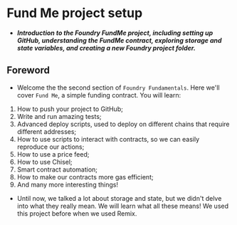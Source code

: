 # Fund Me project setup
- ***Introduction to the Foundry FundMe project, including setting up GitHub, understanding the FundMe contract, exploring storage and state variables, and creating a new Foundry project folder.***

## Foreword
- Welcome the the second section of `Foundry Fundamentals`. Here we'll cover `Fund Me`, a simple funding contract. You will learn:

1. How to push your project to GitHub;
2. Write and run amazing tests;
3. Advanced deploy scripts, used to deploy on different chains that require different addresses;
4. How to use scripts to interact with contracts, so we can easily reproduce our actions;
5. How to use a price feed;
6. How to use Chisel;
7. Smart contract automation;
8. How to make our contracts more gas efficient;
9. And many more interesting things!

- Until now, we talked a lot about storage and state, but we didn't delve into what they really mean. We will learn what all these means! We used this project before when we used Remix.
